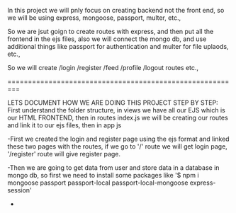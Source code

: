 In this project we will pnly focus on creating backend not the front end, so we will be using express, mongoose, passport, multer, etc.,

So we are jsut goign to create routes with express, and then put all the frontend in the ejs files, also we will connect the mongo db, and use additional things like passport for authentication and multer for file uplaods, etc.,

So we will create /login /register /feed /profile /logout routes etc.,

=========================================================

LETS DOCUMENT HOW WE ARE DOING THIS PROJECT STEP BY STEP:
First understand the folder structure, in views we have all our EJS which is our HTML FRONTEND, then in routes index.js we will be creating our routes and link it to our ejs files, then in app js 

-First we created the login and register page using the ejs format and linked these two pages with the routes, if we go to '/' route we will get login page, '/register' route will give register page.

-Then we are going to get data from user and store data in a database in mongo db, so first we need to install some packages like '$ npm i mongoose passport passport-local passport-local-mongoose express-session'

-